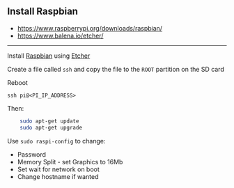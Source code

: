## Install Raspbian
* https://www.raspberrypi.org/downloads/raspbian/
* https://www.balena.io/etcher/
---
Install [Raspbian](https://www.raspberrypi.org/downloads/raspbian/) using [Etcher](https://www.balena.io/etcher/)

Create a file called `ssh` and copy the file to the `ROOT` partition on the SD card

Reboot

`ssh pi@<PI_IP_ADDRESS>`

Then:

```sh
    sudo apt-get update
    sudo apt-get upgrade
```

Use `sudo raspi-config` to change:
* Password
* Memory Split - set Graphics to 16Mb
* Set wait for network on boot
* Change hostname if wanted
